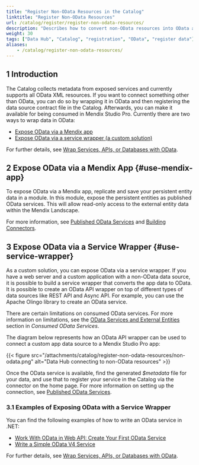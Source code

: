 ```yaml
---
title: "Register Non-OData Resources in the Catalog"
linktitle: "Register Non-OData Resources"
url: /catalog/register/register-non-odata-resources/
description: "Describes how to convert non-OData resources into OData and then register them in the Catalog."
weight: 30
tags: ["Data Hub", "Catalog", "registration", "OData", "register data"]
aliases:
    - /catalog/register-non-odata-resources/
---
```


## 1 Introduction

The Catalog collects metadata from exposed services and currently supports all OData XML resources. If you want to connect something other than OData, you can do so by wrapping it in OData and then registering the data source contract file in the Catalog. Afterwards, you can make it available for being consumed in Mendix Studio Pro. Currently there are two ways to wrap data in OData:

* [Expose OData via a Mendix app](#use-mendix-app)
* [Expose OData via a service wrapper (a custom solution)](#use-service-wrapper)

For further details, see [Wrap Services, APIs, or Databases with OData](/refguide/wrap-services-odata/).

## 2 Expose OData via a Mendix App {#use-mendix-app}

To expose OData via a Mendix app, replicate and save your persistent entity data in a module. In this module, expose the persistent entities as published OData services. This will allow read-only access to the external entity data within the Mendix Landscape.

For more information, see [Published OData Services](/refguide/published-odata-services/) and [Building Connectors](/appstore/creating-content/connector-guide-build/).

## 3 Expose OData via a Service Wrapper {#use-service-wrapper}

As a custom solution, you can expose OData via a service wrapper. If you have a web server and a custom application with a non-OData data source, it is possible to build a service wrapper that converts the app data to OData. It is possible to create an OData API wrapper on top of different types of data sources like REST API and Async API. For example, you can use the Apache Olingo library to create an OData service.

There are certain limitations on consumed OData services. For more information on limitations, see the [OData Services and External Entities](/refguide/consumed-odata-services/#external-entities) section in *Consumed OData Services*. 

The diagram below represents how an OData API wrapper can be used to connect a custom app data source to a Mendix Studio Pro app:

{{< figure src="/attachments/catalog/register-non-odata-resources/non-odata.png" alt="Data Hub connecting to non-OData resources" >}}

Once the OData service is available, find the generated *$metadata* file for your data, and use that to register your service in the Catalog via the connector on the home page. For more information on setting up the connection, see [Published OData Services](/refguide/published-odata-services/).

### 3.1 Examples of Exposing OData with a Service Wrapper

You can find the following examples of how to write an OData service in .NET: 

* [Work With OData in Web API: Create Your First OData Service](https://www.c-sharpcorner.com/UploadFile/dacca2/work-with-odata-in-web-api-create-your-first-odata-service/)
* [Write a Simple OData V4 Service](https://docs.microsoft.com/en-us/odata/webapi/getting-started)

For further details, see [Wrap Services, APIs, or Databases with OData](/refguide/wrap-services-odata/).
